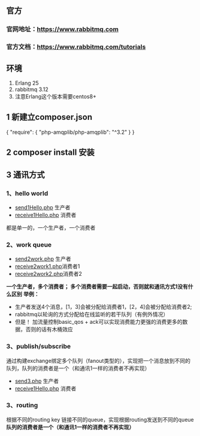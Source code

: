 ## 官方
### 官网地址：https://www.rabbitmq.com
### 官方文档：https://www.rabbitmq.com/tutorials

## 环境
1. Erlang 25
2. rabbitmq 3.12
3. 注意Erlang这个版本需要centos8+

## 1 新建立composer.json

{
    "require": {
        "php-amqplib/php-amqplib": "^3.2"
    }
}

## 2 composer install 安装

## 3 通讯方式
### 1、hello world
* [send1Hello.php](send1Hello.php)  生产者
* [receive1Hello.php](receive1Hello.php) 消费者

都是单一的，一个生产者，一个消费者

### 2、work queue
* [send2work.php](send2work.php) 生产者
* [receive2work1.php](receive2work1.php)消费者1
* [receive2work2.php](receive2work2.php)消费者2

**一个生产者，多个消费者；
多个消费者需要一起启动，否则就和通讯方式1没有什么区别**
**举例：**
* 生产者发送4个消息，[1，3]会被分配给消费者1，[2，4]会被分配给消费者2;
* rabbitmq以轮询的方式分配给在线监听的若干队列（有例外情况）
* 但是！ 加流量控制basic_qos + ack可以实现消费能力更强的消费更多的数据，否则的话有木桶效应

### 3、publish/subscribe
通过构建exchange绑定多个队列（fanout类型的），实现把一个消息放到不同的队列，队列的消费者是一个（和通讯1一样的消费者不再实现）
* [send3.php](send3.php) 生产者
* [receive1Hello.php](receive1Hello.php) 消费者

### 3、routing
根据不同的routing key 链接不同的queue，实现根据routing发送到不同的queue
**队列的消费者是一个（和通讯1一样的消费者不再实现）**
